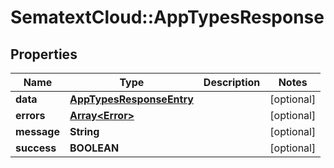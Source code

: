 # SematextCloud::AppTypesResponse

## Properties

| Name        | Type                                                  | Description | Notes      |
| ----------- | ----------------------------------------------------- | ----------- | ---------- |
| **data**    | [**AppTypesResponseEntry**](AppTypesResponseEntry.md) |             | [optional] |
| **errors**  | [**Array&lt;Error&gt;**](Error.md)                    |             | [optional] |
| **message** | **String**                                            |             | [optional] |
| **success** | **BOOLEAN**                                           |             | [optional] |
